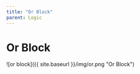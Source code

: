 ```yaml
---
title: "Or Block"
parent: Logic
---
```

# Or Block
![or block]({{ site.baseurl }}/img/or.png "Or Block")